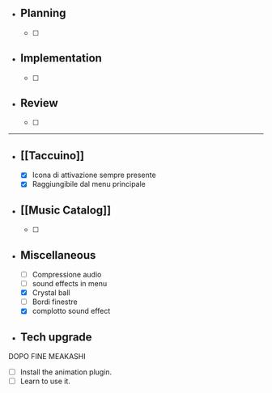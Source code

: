 

- ## Planning
	- [ ] 

- ## Implementation
	- [ ] 

- ## Review
	- [ ] 


---

- ## [[Taccuino]]
	- [x] Icona di attivazione sempre presente
	- [x] Raggiungibile dal menu principale

- ## [[Music Catalog]]
	- [ ] 


- ## Miscellaneous
	- [ ] Compressione audio
	- [ ] sound effects in menu
	- [x] Crystal ball
	- [ ] Bordi finestre
	- [x] complotto sound effect

- ## Tech upgrade
DOPO FINE MEAKASHI
- [ ] Install the animation plugin.
- [ ] Learn to use it.